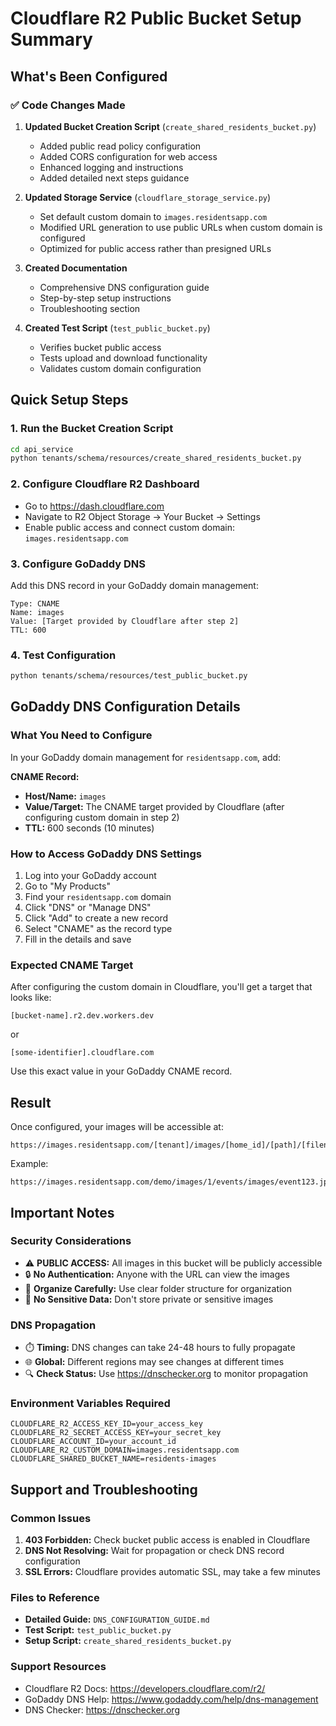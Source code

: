 # Cloudflare R2 Public Bucket Setup Summary

## What's Been Configured

### ✅ Code Changes Made

1. **Updated Bucket Creation Script** (`create_shared_residents_bucket.py`)
   - Added public read policy configuration
   - Added CORS configuration for web access
   - Enhanced logging and instructions
   - Added detailed next steps guidance

2. **Updated Storage Service** (`cloudflare_storage_service.py`)
   - Set default custom domain to `images.residentsapp.com`
   - Modified URL generation to use public URLs when custom domain is configured
   - Optimized for public access rather than presigned URLs

3. **Created Documentation**
   - Comprehensive DNS configuration guide
   - Step-by-step setup instructions
   - Troubleshooting section

4. **Created Test Script** (`test_public_bucket.py`)
   - Verifies bucket public access
   - Tests upload and download functionality
   - Validates custom domain configuration

## Quick Setup Steps

### 1. Run the Bucket Creation Script
```bash
cd api_service
python tenants/schema/resources/create_shared_residents_bucket.py
```

### 2. Configure Cloudflare R2 Dashboard
- Go to https://dash.cloudflare.com
- Navigate to R2 Object Storage → Your Bucket → Settings
- Enable public access and connect custom domain: `images.residentsapp.com`

### 3. Configure GoDaddy DNS
Add this DNS record in your GoDaddy domain management:
```
Type: CNAME
Name: images
Value: [Target provided by Cloudflare after step 2]
TTL: 600
```

### 4. Test Configuration
```bash
python tenants/schema/resources/test_public_bucket.py
```

## GoDaddy DNS Configuration Details

### What You Need to Configure
In your GoDaddy domain management for `residentsapp.com`, add:

**CNAME Record:**
- **Host/Name:** `images`
- **Value/Target:** The CNAME target provided by Cloudflare (after configuring custom domain in step 2)
- **TTL:** 600 seconds (10 minutes)

### How to Access GoDaddy DNS Settings
1. Log into your GoDaddy account
2. Go to "My Products"
3. Find your `residentsapp.com` domain
4. Click "DNS" or "Manage DNS"
5. Click "Add" to create a new record
6. Select "CNAME" as the record type
7. Fill in the details and save

### Expected CNAME Target
After configuring the custom domain in Cloudflare, you'll get a target that looks like:
```
[bucket-name].r2.dev.workers.dev
```
or
```
[some-identifier].cloudflare.com
```

Use this exact value in your GoDaddy CNAME record.

## Result
Once configured, your images will be accessible at:
```
https://images.residentsapp.com/[tenant]/images/[home_id]/[path]/[filename]
```

Example:
```
https://images.residentsapp.com/demo/images/1/events/images/event123.jpg
```

## Important Notes

### Security Considerations
- ⚠️ **PUBLIC ACCESS:** All images in this bucket will be publicly accessible
- 🔒 **No Authentication:** Anyone with the URL can view the images
- 📁 **Organize Carefully:** Use clear folder structure for organization
- 🚫 **No Sensitive Data:** Don't store private or sensitive images

### DNS Propagation
- ⏱️ **Timing:** DNS changes can take 24-48 hours to fully propagate
- 🌐 **Global:** Different regions may see changes at different times
- 🔍 **Check Status:** Use https://dnschecker.org to monitor propagation

### Environment Variables Required
```env
CLOUDFLARE_R2_ACCESS_KEY_ID=your_access_key
CLOUDFLARE_R2_SECRET_ACCESS_KEY=your_secret_key
CLOUDFLARE_ACCOUNT_ID=your_account_id
CLOUDFLARE_R2_CUSTOM_DOMAIN=images.residentsapp.com
CLOUDFLARE_SHARED_BUCKET_NAME=residents-images
```

## Support and Troubleshooting

### Common Issues
1. **403 Forbidden:** Check bucket public access is enabled in Cloudflare
2. **DNS Not Resolving:** Wait for propagation or check DNS record configuration
3. **SSL Errors:** Cloudflare provides automatic SSL, may take a few minutes

### Files to Reference
- **Detailed Guide:** `DNS_CONFIGURATION_GUIDE.md`
- **Test Script:** `test_public_bucket.py`
- **Setup Script:** `create_shared_residents_bucket.py`

### Support Resources
- Cloudflare R2 Docs: https://developers.cloudflare.com/r2/
- GoDaddy DNS Help: https://www.godaddy.com/help/dns-management
- DNS Checker: https://dnschecker.org